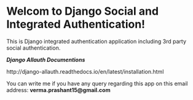 <html> 
<body>
<p><h1>Welcom to Django Social and Integrated Authentication!</h1></p>
<p>This is Django integrated authentication application including 3rd party social authentication.</p>
<b><i>Django Allauth Documentions</i></b>
<p>http://django-allauth.readthedocs.io/en/latest/installation.html</p>
<p>You can write me if you have any query regarding this app on this email address: <b>verma.prashant15@gmail.com</b></p>
</body>
</html>
